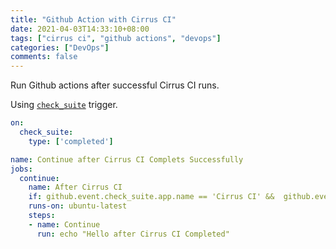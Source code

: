 ```yaml
---
title: "Github Action with Cirrus CI"
date: 2021-04-03T14:33:10+08:00
tags: ["cirrus ci", "github actions", "devops"]
categories: ["DevOps"]
comments: false
---
```


Run Github actions after successful Cirrus CI runs.

<!--more-->

Using [`check_suite`](https://docs.github.com/en/actions/reference/events-that-trigger-workflows#check_suite) trigger.

```yml
on:
  check_suite:
    type: ['completed']

name: Continue after Cirrus CI Complets Successfully
jobs:
  continue:
    name: After Cirrus CI
    if: github.event.check_suite.app.name == 'Cirrus CI' &&  github.event.check_suite.conclusion == 'success'
    runs-on: ubuntu-latest
    steps:
    - name: Continue
      run: echo "Hello after Cirrus CI Completed"
```

